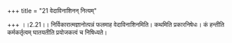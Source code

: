 +++
title = "21 वेदाविनाशिनन् नित्यम्"

+++
।।2.21।। निर्विकारात्मज्ञानोत्पन्नं फलमाह वेदाविनाशिनमिति। कथमिति
प्रकारनिषेधः। कं हन्तीति कर्मकर्तृत्वम् घातयतीति प्रयोजकत्वं च
निषिध्यते।  
